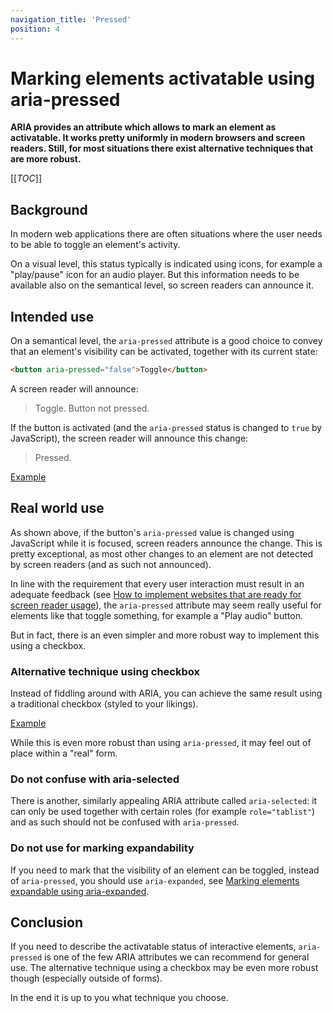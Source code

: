 ```yaml
---
navigation_title: 'Pressed'
position: 4
---
```


# Marking elements activatable using aria-pressed

**ARIA provides an attribute which allows to mark an element as activatable. It works pretty uniformly in modern browsers and screen readers. Still, for most situations there exist alternative techniques that are more robust.**

[[_TOC_]]

## Background

In modern web applications there are often situations where the user needs to be able to toggle an element's activity.

On a visual level, this status typically is indicated using icons, for example a "play/pause" icon for an audio player. But this information needs to be available also on the semantical level, so screen readers can announce it.

## Intended use

On a semantical level, the `aria-pressed` attribute is a good choice to convey that an element's visibility can be activated, together with its current state:

```html
<button aria-pressed="false">Toggle</button>
```

A screen reader will announce:

> Toggle. Button not pressed.

If the button is activated (and the `aria-pressed` status is changed to `true` by JavaScript), the screen reader will announce this change:

> Pressed.

[Example](_examples/marking-an-element-togglable-using-aria-pressed)

## Real world use

As shown above, if the button's `aria-pressed` value is changed using JavaScript while it is focused, screen readers announce the change. This is pretty exceptional, as most other changes to an element are not detected by screen readers (and as such not announced).

In line with the requirement that every user interaction must result in an adequate feedback (see [How to implement websites that are ready for screen reader usage](/knowledge/screen-readers/how-to-implement)), the `aria-pressed` attribute may seem really useful for elements like that toggle something, for example a "Play audio" button.

But in fact, there is an even simpler and more robust way to implement this using a checkbox.

### Alternative technique using checkbox

Instead of fiddling around with ARIA, you can achieve the same result using a traditional checkbox (styled to your likings).

[Example](_examples/marking-an-element-toggleable-using-a-checkbox)

While this is even more robust than using `aria-pressed`, it may feel out of place within a "real" form.

### Do not confuse with aria-selected

There is another, similarly appealing ARIA attribute called `aria-selected`: it can only be used together with certain roles (for example `role="tablist"`) and as such should not be confused with `aria-pressed`.

### Do not use for marking expandability

If you need to mark that the visibility of an element can be toggled, instead of `aria-pressed`, you should use `aria-expanded`, see [Marking elements expandable using aria-expanded](/examples/sensible-aria-usage/expanded).

## Conclusion

If you need to describe the activatable status of interactive elements, `aria-pressed` is one of the few ARIA attributes we can recommend for general use. The alternative technique using a checkbox may be even more robust though (especially outside of forms).

In the end it is up to you what technique you choose.
